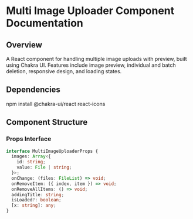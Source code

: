 # Multi Image Uploader Component Documentation

## Overview

A React component for handling multiple image uploads with preview, built using Chakra UI. Features include image preview, individual and batch deletion, responsive design, and loading states.

## Dependencies

npm install @chakra-ui/react react-icons

## Component Structure

### Props Interface

```typescript
interface MultiImageUploaderProps {
  images: Array<{
    id: string;
    value: File | string;
  }>;
  onChange: (files: FileList) => void;
  onRemoveItem: ({ index, item }) => void;
  onRemoveAllItems: () => void;
  addingTitle: string;
  isLoaded?: boolean;
  [x: string]: any;
}
```
